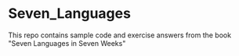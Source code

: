 # Seven_Languages
This repo contains sample code and exercise answers from the book "Seven Languages in Seven Weeks"

